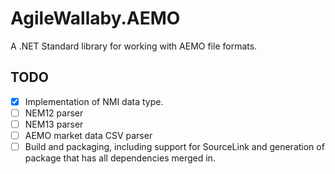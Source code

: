 # AgileWallaby.AEMO

A .NET Standard library for working with AEMO file formats.

## TODO

- [x] Implementation of NMI data type.
- [ ] NEM12 parser
- [ ] NEM13 parser
- [ ] AEMO market data CSV parser
- [ ] Build and packaging, including support for SourceLink and generation of package that has all dependencies merged in.
